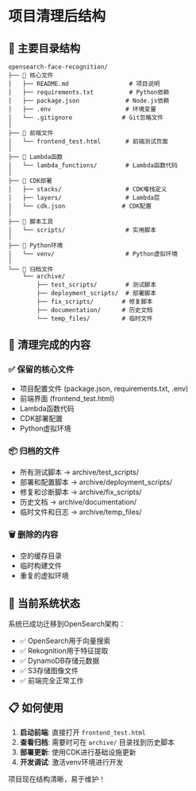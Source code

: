 # 项目清理后结构

## 📁 主要目录结构

```
opensearch-face-recognition/
├── 📄 核心文件
│   ├── README.md                 # 项目说明
│   ├── requirements.txt          # Python依赖
│   ├── package.json             # Node.js依赖
│   ├── .env                     # 环境变量
│   └── .gitignore              # Git忽略文件
│
├── 📁 前端文件
│   └── frontend_test.html       # 前端测试页面
│
├── 📁 Lambda函数
│   └── lambda_functions/        # Lambda函数代码
│
├── 📁 CDK部署
│   ├── stacks/                  # CDK堆栈定义
│   ├── layers/                  # Lambda层
│   └── cdk.json                # CDK配置
│
├── 📁 脚本工具
│   └── scripts/                 # 实用脚本
│
├── 📁 Python环境
│   └── venv/                    # Python虚拟环境
│
└── 📁 归档文件
    └── archive/
        ├── test_scripts/        # 测试脚本
        ├── deployment_scripts/  # 部署脚本
        ├── fix_scripts/        # 修复脚本
        ├── documentation/      # 历史文档
        └── temp_files/         # 临时文件
```

## 🎯 清理完成的内容

### ✅ 保留的核心文件
- 项目配置文件 (package.json, requirements.txt, .env)
- 前端界面 (frontend_test.html)
- Lambda函数代码
- CDK部署配置
- Python虚拟环境

### 📦 归档的文件
- 所有测试脚本 → archive/test_scripts/
- 部署和配置脚本 → archive/deployment_scripts/
- 修复和诊断脚本 → archive/fix_scripts/
- 历史文档 → archive/documentation/
- 临时文件和日志 → archive/temp_files/

### 🗑️ 删除的内容
- 空的缓存目录
- 临时构建文件
- 重复的虚拟环境

## 🚀 当前系统状态

系统已成功迁移到OpenSearch架构：
- ✅ OpenSearch用于向量搜索
- ✅ Rekognition用于特征提取
- ✅ DynamoDB存储元数据
- ✅ S3存储图像文件
- ✅ 前端完全正常工作

## 📋 如何使用

1. **启动前端**: 直接打开 `frontend_test.html`
2. **查看归档**: 需要时可在 `archive/` 目录找到历史脚本
3. **部署更新**: 使用CDK进行基础设施更新
4. **开发调试**: 激活venv环境进行开发

项目现在结构清晰，易于维护！
